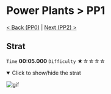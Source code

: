 # Power Plants > PP1

[< Back (PP0)](https://github.com/Doublevil/scbspeedrun/blob/main/levels/PP/PP0.md) | [Next (PP2) >](https://github.com/Doublevil/scbspeedrun/blob/main/levels/PP/PP2.md)

## Strat

`Time` **00:05.000** `Difficulty` ★☆☆☆☆
<details open>
  <summary>Click to show/hide the strat</summary>

  ![gif](https://github.com/Doublevil/scbspeedrun/blob/main/media/levels/PP/PP1_Strat.webp)
</details>

